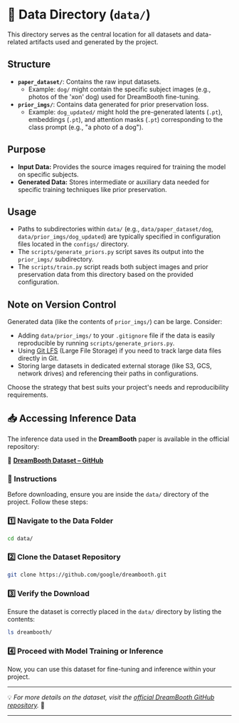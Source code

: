 # 💾 Data Directory (`data/`)

This directory serves as the central location for all datasets and data-related artifacts used and generated by the project.

## Structure

-   **`paper_dataset/`**: Contains the raw input datasets.
    -   Example: `dog/` might contain the specific subject images (e.g., photos of the 'xon' dog) used for DreamBooth fine-tuning.
-   **`prior_imgs/`**: Contains data generated for prior preservation loss.
    -   Example: `dog_updated/` might hold the pre-generated latents (`.pt`), embeddings (`.pt`), and attention masks (`.pt`) corresponding to the class prompt (e.g., "a photo of a dog").

## Purpose

-   **Input Data:** Provides the source images required for training the model on specific subjects.
-   **Generated Data:** Stores intermediate or auxiliary data needed for specific training techniques like prior preservation.

## Usage

-   Paths to subdirectories within `data/` (e.g., `data/paper_dataset/dog`, `data/prior_imgs/dog_updated`) are typically specified in configuration files located in the `configs/` directory.
-   The `scripts/generate_priors.py` script saves its output into the `prior_imgs/` subdirectory.
-   The `scripts/train.py` script reads both subject images and prior preservation data from this directory based on the provided configuration.

## Note on Version Control

Generated data (like the contents of `prior_imgs/`) can be large. Consider:
-   Adding `data/prior_imgs/` to your `.gitignore` file if the data is easily reproducible by running `scripts/generate_priors.py`.
-   Using [Git LFS](https://git-lfs.github.com/) (Large File Storage) if you need to track large data files directly in Git.
-   Storing large datasets in dedicated external storage (like S3, GCS, network drives) and referencing their paths in configurations.

Choose the strategy that best suits your project's needs and reproducibility requirements.


## 📥 Accessing Inference Data  

The inference data used in the **DreamBooth** paper is available in the official repository:  

🔗 **[DreamBooth Dataset – GitHub](https://github.com/google/dreambooth)**  

### 📌 Instructions  

Before downloading, ensure you are inside the `data/` directory of the project. Follow these steps:  

### **1️⃣ Navigate to the Data Folder**  
```bash
cd data/
```

### **2️⃣ Clone the Dataset Repository**  
```bash
git clone https://github.com/google/dreambooth.git
```

### **3️⃣ Verify the Download**  
Ensure the dataset is correctly placed in the `data/` directory by listing the contents:  
```bash
ls dreambooth/
```

### **4️⃣ Proceed with Model Training or Inference**  
Now, you can use this dataset for fine-tuning and inference within your project.  

---

💡 *For more details on the dataset, visit the [official DreamBooth GitHub repository](https://github.com/google/dreambooth).* 🚀


---

